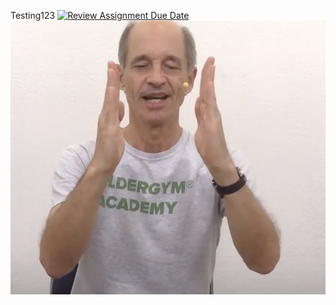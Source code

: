 Testing123
[![Review Assignment Due Date](https://classroom.github.com/assets/deadline-readme-button-22041afd0340ce965d47ae6ef1cefeee28c7c493a6346c4f15d667ab976d596c.svg)](https://classroom.github.com/a/9c18PK4h)
![alt text](https://raw.githubusercontent.com/23101659d/assignment1-html-team1/refs/heads/main/action3_start.png)
